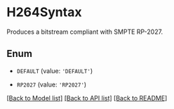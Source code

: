 # H264Syntax

Produces a bitstream compliant with SMPTE RP-2027.

## Enum

* `DEFAULT` (value: `'DEFAULT'`)

* `RP2027` (value: `'RP2027'`)

[[Back to Model list]](../README.md#documentation-for-models) [[Back to API list]](../README.md#documentation-for-api-endpoints) [[Back to README]](../README.md)


